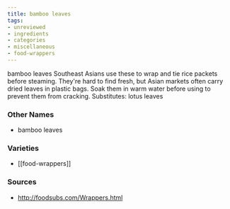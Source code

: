 ```yaml
---
title: bamboo leaves
tags:
- unreviewed
- ingredients
- categories
- miscellaneous
- food-wrappers
---
```

bamboo leaves Southeast Asians use these to wrap and tie rice packets before steaming. They're hard to find fresh, but Asian markets often carry dried leaves in plastic bags. Soak them in warm water before using to prevent them from cracking. Substitutes: lotus leaves

### Other Names

* bamboo leaves

### Varieties

* [[food-wrappers]]

### Sources
* http://foodsubs.com/Wrappers.html

